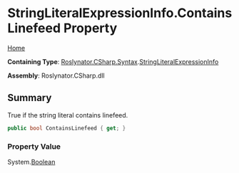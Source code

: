 # StringLiteralExpressionInfo\.ContainsLinefeed Property <a name="_Top"></a>

[Home](../../../../../README.md)

**Containing Type**: [Roslynator.CSharp.Syntax](../../README.md#_Top)\.[StringLiteralExpressionInfo](../README.md#_Top)

**Assembly**: Roslynator\.CSharp\.dll

## Summary

True if the string literal contains linefeed\.

```csharp
public bool ContainsLinefeed { get; }
```

### Property Value

System\.[Boolean](https://docs.microsoft.com/en-us/dotnet/api/system.boolean)

